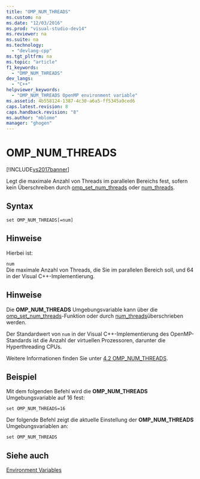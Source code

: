 ```yaml
---
title: "OMP_NUM_THREADS"
ms.custom: na
ms.date: "12/03/2016"
ms.prod: "visual-studio-dev14"
ms.reviewer: na
ms.suite: na
ms.technology: 
  - "devlang-cpp"
ms.tgt_pltfrm: na
ms.topic: "article"
f1_keywords: 
  - "OMP_NUM_THREADS"
dev_langs: 
  - "C++"
helpviewer_keywords: 
  - "OMP_NUM_THREADS OpenMP environment variable"
ms.assetid: 4b558124-1387-4c30-a6a5-ff5345a9ced6
caps.latest.revision: 8
caps.handback.revision: "8"
ms.author: "mblome"
manager: "ghogen"
---
```

# OMP_NUM_THREADS
[!INCLUDE[vs2017banner](../../../assembler/inline/includes/vs2017banner.md)]

Legt die maximale Anzahl von Threads im parallelen Bereichs fest, sofern kein Überschreiben durch [omp\_set\_num\_threads](../../../parallel/openmp/reference/omp-set-num-threads.md) oder [num\_threads](../../../parallel/openmp/reference/num-threads.md).  
  
## Syntax  
  
```  
set OMP_NUM_THREADS[=num]  
```  
  
## Hinweise  
 Hierbei ist:  
  
 `num`  
 Die maximale Anzahl von Threads, die Sie im parallelen Bereich soll, und 64 in der Visual C\+\+\-Implementierung.  
  
## Hinweise  
 Die **OMP\_NUM\_THREADS** Umgebungsvariable kann über die [omp\_set\_num\_threads](../../../parallel/openmp/reference/omp-set-num-threads.md)\-Funktion oder durch [num\_threads](../../../parallel/openmp/reference/num-threads.md)überschrieben werden.  
  
 Der Standardwert von `num` in der Visual C\+\+\-Implementierung des OpenMP\-Standards ist die Anzahl der virtuellen Prozessoren, darunter die Hyperthreading CPUs.  
  
 Weitere Informationen finden Sie unter [4.2 OMP\_NUM\_THREADS](../../../parallel/openmp/4-2-omp-num-threads.md).  
  
## Beispiel  
 Mit dem folgenden Befehl wird die **OMP\_NUM\_THREADS** Umgebungsvariable auf 16 fest:  
  
```  
set OMP_NUM_THREADS=16  
```  
  
 Der folgende Befehl zeigt die aktuelle Einstellung der **OMP\_NUM\_THREADS** Umgebungsvariablen an:  
  
```  
set OMP_NUM_THREADS  
```  
  
## Siehe auch  
 [Environment Variables](../../../parallel/openmp/reference/openmp-environment-variables.md)